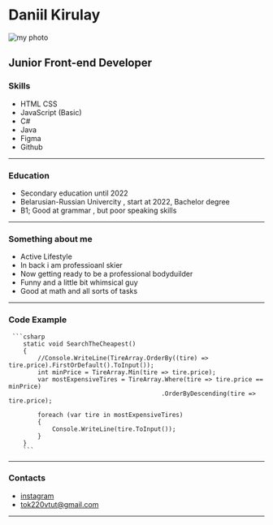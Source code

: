 # Daniil Kirulay
![my photo](../rsschool-cv/img/my%20photo.jpg)

## Junior Front-end Developer

### Skills
- HTML CSS
- JavaScript (Basic)
- C#
- Java
- Figma
- Github

---
### Education

- Secondary education until 2022
- Belarusian-Russian Univercity , start at 2022, Bachelor degree
- B1; Good at grammar , but poor speaking skills

---
### Something about me

- Active Lifestyle
- In back i am professioanl skier
- Now getting ready to be a professional bodyduilder
- Funny and a little bit whimsical guy
- Good at math and all sorts of tasks

---
### Code Example
     ```csharp
        static void SearchTheCheapest()
        {
            //Console.WriteLine(TireArray.OrderBy((tire) => tire.price).FirstOrDefault().ToInput());
            int minPrice = TireArray.Min(tire => tire.price);
            var mostExpensiveTires = TireArray.Where(tire => tire.price == minPrice)
                                              .OrderByDescending(tire => tire.price);

            foreach (var tire in mostExpensiveTires)
            {
                Console.WriteLine(tire.ToInput());
            }
        }
        ```

---
### Contacts
- [instagram](https://www.instagram.com/heart1ess3/)
- tok220vtut@gmail.com
---